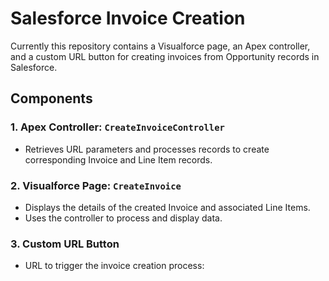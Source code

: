 # Salesforce Invoice Creation

Currently this repository contains a Visualforce page, an Apex controller, and a custom URL button for creating invoices from Opportunity records in Salesforce.

## Components

### 1. Apex Controller: `CreateInvoiceController`
- Retrieves URL parameters and processes records to create corresponding Invoice and Line Item records.

### 2. Visualforce Page: `CreateInvoice`
- Displays the details of the created Invoice and associated Line Items.
- Uses the controller to process and display data.

### 3. Custom URL Button
- URL to trigger the invoice creation process: 
